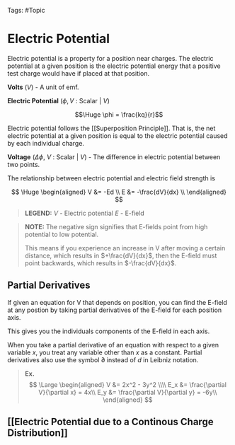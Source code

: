 Tags: #Topic 

# Electric Potential

Electric potential is a property for a position near charges. The electric potential at a given position is the electric potential energy that a positive test charge would have if placed at that position.

**Volts** ($V$) - A unit of emf.

**Electric Potential** ($\phi, V$ : Scalar | $V$)

$$\Huge \phi = \frac{kq}{r}$$

Electric potential follows the [[Superposition Principle]]. That is, the net electric potential at a given position is equal to the electric potential caused by each individual charge.

**Voltage** ($\Delta \phi$, $V$ : Scalar | $V$) - The difference in electric potential between two points.

The relationship between electric potential and electric field strength is

$$
\Huge
\begin{aligned}
V &= -Ed \\
E &= -\frac{dV}{dx} \\
\end{aligned}
$$
> **LEGEND:**
> $V$ - Electric potential
> $E$ - E-field

> **NOTE:**
> The negative sign signifies that E-fields point from high potential to low potential.
> 
> This means if you experience an increase in V after moving a certain distance, which results in $+\frac{dV}{dx}$, then the E-field must point backwards, which results in $-\frac{dV}{dx}$.

## Partial Derivatives
If given an equation for V that depends on position, you can find the E-field at any postion by taking partial derivatives of the E-field for each position axis.

This gives you the individuals components of the E-field in each axis.

When you take a partial derivative of an equation with respect to a given variable $x$, you treat any variable other than $x$ as a constant. Partial derivatives also use the symbol $\partial$ instead of $d$ in Leibniz notation.

> **Ex.**
> $$
\Large
\begin{aligned} 
V &= 2x^2 - 3y^2 \\\\
E_x &= \frac{\partial V}{\partial x} = 4x\\
E_y &= \frac{\partial V}{\partial y} = -6y\\
\end{aligned}
> $$

## [[Electric Potential due to a Continous Charge Distribution]]